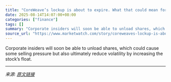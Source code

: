 ```yaml
---
title: "CoreWeave’s lockup is about to expire. What that could mean for the stock."
date: 2025-08-14T14:07:00+08:00
categories: ["finance"]
tags: []
summary: "Corporate insiders will soon be able to unload shares, which could cause some selling pressure but also ultimately reduce volatility by increasing the stock’s float."
source_url: "https://www.marketwatch.com/story/coreweaves-lockup-is-about-to-expire-what-that-could-mean-for-the-stock-1228f44b?mod=mw_rss_topstories"
---
```


Corporate insiders will soon be able to unload shares, which could cause some selling pressure but also ultimately reduce volatility by increasing the stock’s float.

---

*来源: [原文链接](https://www.marketwatch.com/story/coreweaves-lockup-is-about-to-expire-what-that-could-mean-for-the-stock-1228f44b?mod=mw_rss_topstories)*
